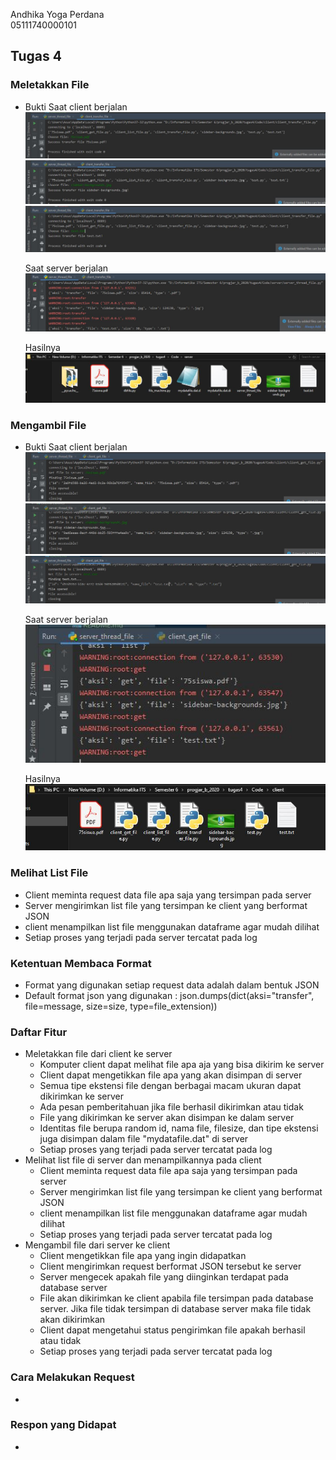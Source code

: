 Andhika Yoga Perdana <br> 05111740000101 <br>

## Tugas 4
### Meletakkan File
* Bukti
    Saat client berjalan<br>
    ![Kondisi Awal](foto/transfer_client.JPG)
    ![Kondisi Awal](foto/transfer_client1.JPG)
    ![Kondisi Awal](foto/transfer_client2.JPG)

    Saat server berjalan<br>
    ![Port 31000](foto/transfer_server.JPG)

    Hasilnya<br>
    ![Port 31001](foto/transfer_hasil.JPG)


### Mengambil File 
* Bukti
    Saat client berjalan<br>
    ![Kondisi Awal](foto/get_client.JPG)
    ![Kondisi Awal](foto/get_client1.JPG)
    ![Kondisi Awal](foto/get_client2.JPG)

    Saat server berjalan<br>
    ![Port 31000](foto/get_server.JPG)

    Hasilnya<br>
    ![Port 31001](foto/get_hasil.JPG)
    

### Melihat List File
* Client meminta request data file apa saja yang tersimpan pada server
* Server mengirimkan list file yang tersimpan ke client yang berformat JSON
* client menampilkan list file menggunakan dataframe agar mudah dilihat
* Setiap proses yang terjadi pada server tercatat pada log

### Ketentuan Membaca Format
* Format yang digunakan setiap request data adalah dalam bentuk JSON
* Default format json yang digunakan : json.dumps(dict(aksi="transfer", file=message, size=size, type=file_extension))
    
### Daftar Fitur 
* Meletakkan file dari client ke server
    * Komputer client dapat melihat file apa aja yang bisa dikirim ke server
    * Client dapat mengetikkan file apa yang akan disimpan di server
    * Semua tipe ekstensi file dengan berbagai macam ukuran dapat dikirimkan ke server
    * Ada pesan pemberitahuan jika file berhasil dikirimkan atau tidak
    * File yang dikirimkan ke server akan disimpan ke dalam server
    * Identitas file berupa random id, nama file, filesize, dan tipe ekstensi juga disimpan dalam file "mydatafile.dat" di server
    * Setiap proses yang terjadi pada server tercatat pada log
* Melihat list file di server dan menampilkannya pada client
    * Client meminta request data file apa saja yang tersimpan pada server
    * Server mengirimkan list file yang tersimpan ke client yang berformat JSON
    * client menampilkan list file menggunakan dataframe agar mudah dilihat
    * Setiap proses yang terjadi pada server tercatat pada log
* Mengambil file dari server ke client
    * Client mengetikkan file apa yang ingin didapatkan
    * Client mengirimkan request berformat JSON tersebut ke server 
    * Server mengecek apakah file yang diinginkan terdapat pada database server
    * File akan dikirimkan ke client apabila file tersimpan pada database server. Jika file tidak tersimpan di database server maka file tidak akan dikirimkan
    * Client dapat mengetahui status pengirimkan file apakah berhasil atau tidak
    * Setiap proses yang terjadi pada server tercatat pada log
    
    
### Cara Melakukan Request 
* 
   
### Respon yang Didapat
* 

